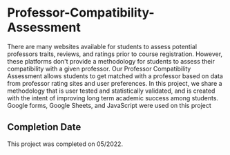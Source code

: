 # Professor-Compatibility-Assessment

There are many websites available for students to assess potential professors traits, reviews, and ratings prior to course registration. However, these platforms don't provide a methodology for students to assess their compatibility with a given professor. Our Professor Compatibility Assessment allows students to get matched with a professor based on data from professor rating sites and user preferences. In this project, we share a methodology that is user tested and statistically validated, and is created with the intent of improving long term academic success among students. Google forms, Google Sheets, and JavaScript were used on this project

## Completion Date

This project was completed on 05/2022.

